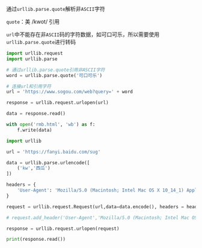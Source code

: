 通过`urllib.parse.quote`解析非`ASCII`字符



`quote`：美 /kwot/ 引用



`url`中不能存在非`ASCII`码的字符数据，如可口可乐，所以需要使用`urllib.parse.quote`进行转码

```python
import urllib.request
import urllib.parse

# 通过urllib.parse.quote引用非ASCII字符
word = urllib.parse.quote('可口可乐')

# 连接url和引用字符
url = 'https://www.sogou.com/web?query=' + word

response = urllib.request.urlopen(url)

data = response.read()

with open('rmb.html', 'wb') as f:
    f.write(data)
```



```python
import urllib

url = 'https://fanyi.baidu.com/sug'

data = urllib.parse.urlencode([
    ('kw','西瓜')
])

headers = {
    'User-Agent': 'Mozilla/5.0 (Macintosh; Intel Mac OS X 10_14_1) AppleWebKit/537.36 (KHTML, like Gecko) Chrome/71.0.3578.98 Safari/537.36'
}

request = urllib.request.Request(url,data=data.encode(), headers = headers)

# request.add_header('User-Agent','Mozilla/5.0 (Macintosh; Intel Mac OS X 10_14_1) AppleWebKit/537.36 (KHTML, like Gecko) Chrome/71.0.3578.98 Safari/537.36')

response = urllib.request.urlopen(request)

print(response.read())
```

